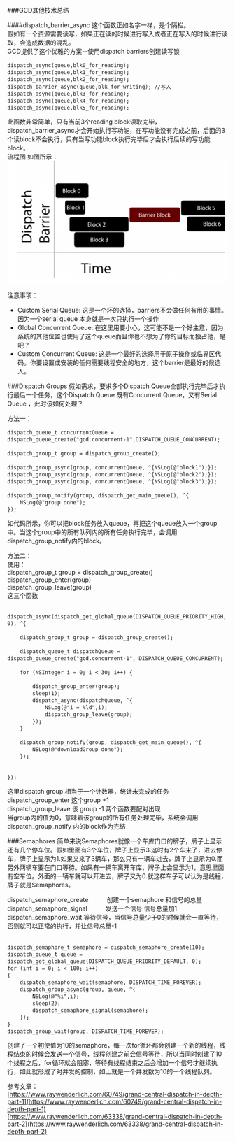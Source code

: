###GCD其他技术总结

####dispatch_barrier_async
这个函数正如名字一样，是个隔栏。  
假如有一个资源需要读写，如果正在读的时候进行写入或者正在写入的时候进行读取，会造成数据的混乱。  
GCD提供了这个优雅的方案--使用dispatch barriers创建读写锁  

	dispatch_async(queue,blk0_for_reading);
	dispatch_async(queue,blk1_for_reading);
	dispatch_async(queue,blk2_for_reading); 
	dispatch_barrier_async(queue,blk_for_writing); //写入
	dispatch_async(queue,blk3_for_reading); 
	dispatch_async(queue,blk4_for_reading); 
	dispatch_async(queue,blk5_for_reading); 
	
此函数非常简单，只有当前3个reading block读取完毕，dispatch_barrier_async才会开始执行写功能，在写功能没有完成之前，后面的3个读block不会执行，只有当写功能block执行完毕后才会执行后续的写功能block。  
流程图 如图所示：  
![Dispatch_barrier_async](dispatch_barrier_async.png)

注意事项：  

 * Custom Serial Queue: 这是一个坏的选择，barriers不会做任何有用的事情。因为一个serial queue 本身就是一次只执行一个操作
 * Global Concurrent Queue: 在这里用要小心，这可能不是一个好主意，因为系统的其他位置也使用了这个queue而且你也不想为了你的目标而独占他，是吧？
 * Custom Concurrent Queue: 这是一个最好的选择用于原子操作或临界区代码。你要设置或安装的任何需要线程安全的地方，这个barrier是最好的候选人。
 
 
###Dispatch Groups
假如需求，要求多个Dispatch Queue全部执行完毕后才执行最后一个任务，这个Dispatch Queue 既有Concurrent Queue，又有Serial Queue ，此时该如何处理？  

方法一：

	dispatch_queue_t concurrentQueue = dispatch_queue_create("gcd.concurrent-1",DISPATCH_QUEUE_CONCURRENT);
	
    dispatch_group_t group = dispatch_group_create();
   
    dispatch_group_async(group, concurrentQueue, ^{NSLog(@"block1");});
    dispatch_group_async(group, concurrentQueue, ^{NSLog(@"block2");});
    dispatch_group_async(group, concurrentQueue, ^{NSLog(@"block3");});
    
    dispatch_group_notify(group, dispatch_get_main_queue(), ^{
        NSLog(@"group done");
    });
    
如代码所示，你可以把block任务放入queue，再把这个queue放入一个group中。当这个group中的所有队列内的所有任务执行完毕，会调用dispatch_group_notify内的block。

方法二：  
使用：  
	dispatch_group_t group = dispatch_group_create()  
	dispatch_group_enter(group)  
	dispatch_group_leave(group)  
	这三个函数
	
	
	    dispatch_async(dispatch_get_global_queue(DISPATCH_QUEUE_PRIORITY_HIGH, 0), ^{
        
        dispatch_group_t group = dispatch_group_create();
        
        dispatch_queue_t dispatchQueue = dispatch_queue_create("gcd.concurrent-1", DISPATCH_QUEUE_CONCURRENT);
        
        for (NSInteger i = 0; i < 30; i++) {
            
            dispatch_group_enter(group);
            sleep(1);
            dispatch_async(dispatchQueue, ^{
                NSLog(@"i = %ld",i);
                dispatch_group_leave(group);
            });
        }
        
        dispatch_group_notify(group, dispatch_get_main_queue(), ^{
            NSLog(@"downloadGroup done");
        });
       
        
    });
    
这里dispatch group 相当于一个计数器，统计未完成的任务  
dispatch_group_enter 这个group +1   
dispatch_group_leave 该 group -1 两个函数要配对出现   
当group内的值为0，意味着该group的所有任务处理完毕，系统会调用dispatch_group_notify 内的block作为完结  

###Semaphores
简单来说Semaphores就像一个车库门口的牌子，牌子上显示还有几个停车位。假如里面有3个车位，牌子上显示3.这时有2个车来了，进去停车，牌子上显示为1.如果又来了3辆车，那么只有一辆车进去，牌子上显示为0.而另外两辆车要在门口等待。如果有一辆车离开车库，牌子上会显示为1，意思里面有空车位。外面的一辆车就可以开进去，牌子又为0.就这样车子可以认为是线程，牌子就是Semaphores。  

dispatch_semaphore_create　　　创建一个semaphore 和信号的总量  
dispatch_semaphore_signal　　　发送一个信号 信号总量加1  
dispatch_semaphore_wait       等待信号，当信号总量少于0的时候就会一直等待，否则就可以正常的执行，并让信号总量-1   
	
	　　　　
	dispatch_semaphore_t semaphore = dispatch_semaphore_create(10);   
	dispatch_queue_t queue = dispatch_get_global_queue(DISPATCH_QUEUE_PRIORITY_DEFAULT, 0);   
	for (int i = 0; i < 100; i++)   
	{   
		dispatch_semaphore_wait(semaphore, DISPATCH_TIME_FOREVER);   
		dispatch_group_async(group, queue, ^{   
            NSLog(@"%i",i);   
            sleep(2);   
            dispatch_semaphore_signal(semaphore);   
        });   
    }
    dispatch_group_wait(group, DISPATCH_TIME_FOREVER);  

创建了一个初使值为10的semaphore，每一次for循环都会创建一个新的线程，线程结束的时候会发送一个信号，线程创建之前会信号等待，所以当同时创建了10个线程之后，for循环就会阻塞，等待有线程结束之后会增加一个信号才继续执行，如此就形成了对并发的控制，如上就是一个并发数为10的一个线程队列。  



参考文章：  
[https://www.raywenderlich.com/60749/grand-central-dispatch-in-depth-part-1](https://www.raywenderlich.com/60749/grand-central-dispatch-in-depth-part-1)  
[https://www.raywenderlich.com/63338/grand-central-dispatch-in-depth-part-2](https://www.raywenderlich.com/63338/grand-central-dispatch-in-depth-part-2)

